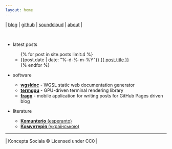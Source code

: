 ```yaml
---
layout: home
---
```


| [blog](blog) | [github](https://github.com/konceptosociala/) | [soundcloud](https://soundcloud.com/janesnote) | [about](about) |

<br>

* latest posts
	<ul>
		{% for post in site.posts limit:4 %}
		<li>
			{{post.date | date: "%-d-%-m-%Y"}}
			<a href="{{ post.url }}">{{ post.title }}</a>
		</li>
		{% endfor %}
	</ul>

* software
    * [**wgsldoc**](https://github.com/konceptosociala/wgsldoc) - WGSL static web documentation generator
    * [**termgpu**](https://github.com/konceptosociala/termgpu) - GPU-driven terminal rendering library
	* [**frago**](https://github.com/konceptosociala/frago) - mobile application for writing posts for GitHub Pages driven blog 

* literature
	* [**Komunterio** (esperanto)](https://github.com/konceptosociala/Komunterio-EO)
	* [**Комунтерія** (українською)](https://github.com/konceptosociala/Komunterio-UA)

---

| Koncepta Sociala © Licensed under CC0 |
